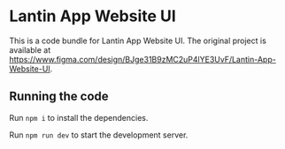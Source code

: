 
  # Lantin App Website UI

  This is a code bundle for Lantin App Website UI. The original project is available at https://www.figma.com/design/BJge31B9zMC2uP4lYE3UvF/Lantin-App-Website-UI.

  ## Running the code

  Run `npm i` to install the dependencies.

  Run `npm run dev` to start the development server.
  